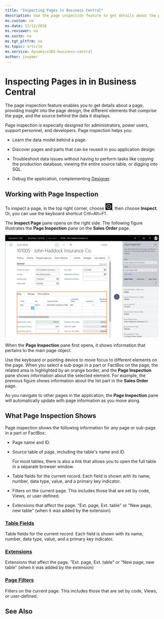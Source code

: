 ```yaml
---
title: "Inspecting Pages in Business Central"
description: Use the page inspection feature to get details about the page design and data source. 
ms.custom: na
ms.date: 17/12/2018
ms.reviewer: na
ms.suite: na
ms.tgt_pltfrm: na
ms.topic: article
ms.service: dynamics365-business-central
author: jswymer
---
```

# Inspecting Pages in in Business Central

The page inspection feature enables you to get details about a page, providing insight into the page design, the different elements that comprise the page, and the source behind the data it displays.

Page inspection is especially designed for administrators, power users, support personnel, and developers. Page inspection helps you:

- Learn the data model behind a page.

- Discover pages and parts that can be reused in you application design.

- Troubleshoot data issues without having to perform tasks like copying the production database, viewing the entire source table, or digging into SQL.

- Debug the application, complementing [Designer](https://docs.microsoft.com/en-us/dynamics365/business-central/dev-itpro/developer/devenv-inclient-designer).


## Working with Page Inspection

To inspect a page, in the top right corner, choose ![Settings icon](media/ui-experience/settings_icon_small.png), then choose **Inspect**. Or, you can use the keyboard shortcut Crtl+Alt+F1.

The **Inspect Page** pane opens on the right side. The following figure illustrates the **Page Inspection** pane on the **Sales Order** page.

![Page Inspection](media/page-inspection-example.png)

When the **Page Inspection** pane first opens, it shows information that pertains to the main page object.

Use the keyboard or pointing device to move focus to different elements on the page. When you select a sub-page in a part or FactBox on the page, the related area is highlighted by an orange border, and the **Page Inspection** pane shows information about the selected element. For example, the previous figure shows information about the list part in the **Sales Order** page.

As you navigate to other pages in the application, the **Page Inspection** pane will automatically update with page information as you move along.

## What Page Inspection Shows

Page inspection shows the following information for any page or sub-page in a part or FactBox:

- Page name and ID.
- Source table of page, including the table's name and ID.

  For most tables, there is also a link that allows you to open the full table in a separate browser window.
- Table fields for the current record. Each field is shown with its name, number, data type, value, and a primary key indicator.
- Filters on the current page. This includes those that are set by code, Views, or user-defined.
- Extensions that affect the page. "Ext. page, Ext. table" or "New page, new table" (when it was added by the extension)


### [Table Fields](#tab/tablefields)

Table fields for the current record. Each field is shown with its name, number, data type, value, and a primary key indicator.

### [Extensions](#tab/extensions)

Extensions that affect the page. "Ext. page, Ext. table" or "New page, new table" (when it was added by the extension)

### [Page Filters](#tab/tablefields)

Filters on the current page. This includes those that are set by code, Views, or user-defined.

## See Also  